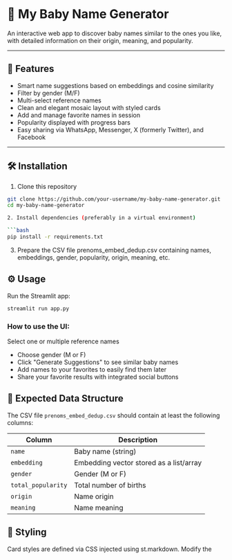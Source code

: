 # 👶 My Baby Name Generator

An interactive web app to discover baby names similar to the ones you like, with detailed information on their origin, meaning, and popularity.

---

## 🚀 Features

- Smart name suggestions based on embeddings and cosine similarity
- Filter by gender (M/F)
- Multi-select reference names
- Clean and elegant mosaic layout with styled cards
- Add and manage favorite names in session
- Popularity displayed with progress bars
- Easy sharing via WhatsApp, Messenger, X (formerly Twitter), and Facebook

---

## 🛠️ Installation

1. Clone this repository  
```bash
git clone https://github.com/your-username/my-baby-name-generator.git
cd my-baby-name-generator

2. Install dependencies (preferably in a virtual environment)

```bash
pip install -r requirements.txt
```
3. Prepare the CSV file prenoms_embed_dedup.csv containing names, embeddings, gender, popularity, origin, meaning, etc.

## ⚙️ Usage
Run the Streamlit app:

```bash
streamlit run app.py
```

### How to use the UI:
Select one or multiple reference names
- Choose gender (M or F)
- Click "Generate Suggestions" to see similar baby names
- Add names to your favorites to easily find them later
- Share your favorite results with integrated social buttons

## 📁 Expected Data Structure
The CSV file `prenoms_embed_dedup.csv` should contain at least the following columns:

| Column           | Description                             |
|------------------|---------------------------------------|
| `name`           | Baby name (string)                     |
| `embedding`      | Embedding vector stored as a list/array |
| `gender`         | Gender (M or F)                       |
| `total_popularity`| Total number of births                |
| `origin`         | Name origin                          |
| `meaning`        | Name meaning                        |


## 🎨 Styling
Card styles are defined via CSS injected using st.markdown. Modify the <style> section in the app code to customize colors, shadows, borders, etc.

## 🧠 How it works
Uses name embeddings and cosine similarity for smart matching

Averages embeddings of selected names as a reference vector

Returns the most similar and popular names sorted accordingly

## 🔗 Social Sharing
Share your name lists on WhatsApp, Facebook Messenger, X (formerly Twitter), and Facebook using dynamically generated URLs and sleek icons.

